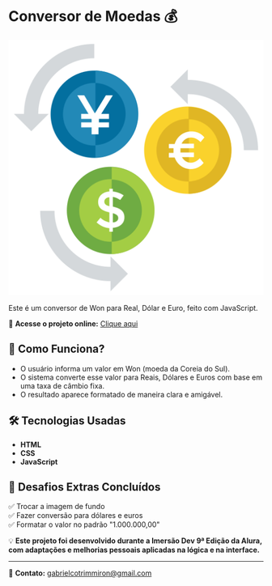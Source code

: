 # Conversor de Moedas 💰  

![Prévia do Projeto](Images/conversor_moeda_github.png)

Este é um conversor de Won para Real, Dólar e Euro, feito com JavaScript.  

🚀 **Acesse o projeto online:** [Clique aqui](https://gabrielcotrimmiron.github.io/conversor-de-moedas/)
## 📌 Como Funciona?  
- O usuário informa um valor em Won (moeda da Coreia do Sul).  
- O sistema converte esse valor para Reais, Dólares e Euros com base em uma taxa de câmbio fixa.  
- O resultado aparece formatado de maneira clara e amigável.  

## 🛠 Tecnologias Usadas  
- **HTML**  
- **CSS**  
- **JavaScript**  

## 🎯 Desafios Extras Concluídos  
✅ Trocar a imagem de fundo  
✅ Fazer conversão para dólares e euros  
✅ Formatar o valor no padrão "1.000.000,00"  

💡 **Este projeto foi desenvolvido durante a Imersão Dev 9ª Edição da Alura, com adaptações e melhorias pessoais aplicadas na lógica e na interface.**

---

📧 **Contato:** gabrielcotrimmiron@gmail.com
